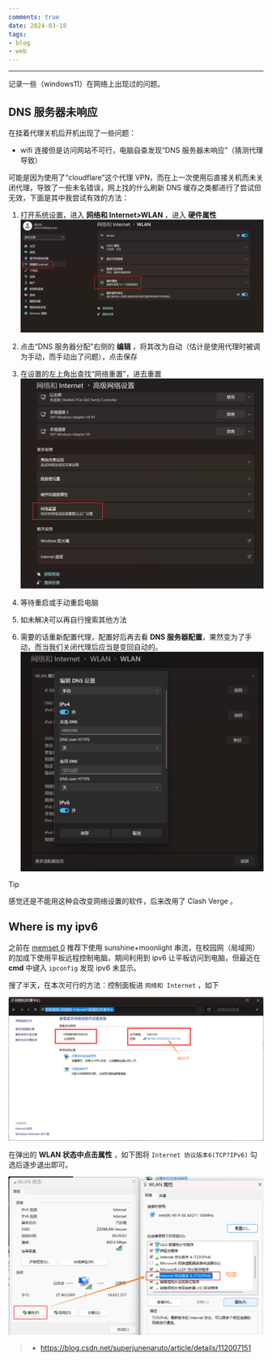 ```yaml
---
comments: true
date: 2024-03-18
tags:
- blog
- web
---
```


***

记录一些（windows11）在网络上出现过的问题。

<!-- more -->

## DNS 服务器未响应

在挂着代理关机后开机出现了一些问题：

-  wifi 连接但是访问网站不可行，电脑自查发现“DNS 服务器未响应”（猜测代理导致）

可能是因为使用了“cloudflare”这个代理 VPN，而在上一次使用后直接关机而未关闭代理，导致了一些未名错误，网上找的什么刷新 DNS 缓存之类都进行了尝试但无效，下面是其中我尝试有效的方法：

1. 打开系统设置，进入 **网络和 Internet>WLAN** ，进入 **硬件属性** 
    ![|500](attachments/delete%20.iso%20&%20why%20I%20connect%20wifi%20but%20can't%20use%20it.png)

2. 点击“DNS 服务器分配”右侧的 **编辑** ，将其改为自动（估计是使用代理时被调为手动，而手动出了问题），点击保存
3. 在设置的左上角出查找“网络重置”，进去重置
    ![|300](attachments/delete%20.iso%20&%20why%20I%20connect%20wifi%20but%20can't%20use%20it-1.png)

4. 等待重启或手动重启电脑
5. 如未解决可以再自行搜索其他方法
6. 需要的话重新配置代理，配置好后再去看 **DNS 服务器配置**，果然变为了手动，而当我们关闭代理后应当是变回自动的。
    ![|300](attachments/delete%20.iso%20&%20why%20I%20connect%20wifi%20but%20can't%20use%20it-2.png)

> [!TIP]
>
> 感觉还是不能用这种会改变网络设置的软件，后来改用了 Clash Verge 。

## Where is my ipv6

之前在 [memset 0](https://mem.ac/about/) 推荐下使用 sunshine+moonlight 串流，在校园网（局域网）的加成下使用平板远程控制电脑，期间利用到 ipv6 让平板访问到电脑，但最近在 **cmd** 中键入 `ipconfig` 发现 ipv6 未显示。

搜了半天，在本次可行的方法：控制面板进 `网络和 Internet` ，如下

![](attachments/Where%20is%20my%20ipv6-1.png)

在弹出的 **WLAN 状态中点击属性** ，如下图将 `Internet 协议版本6(TCP?IPv6)` 勾选后逐步退出即可。

![](attachments/Where%20is%20my%20ipv6-2.png)

> - https://blog.csdn.net/superjunenaruto/article/details/112007151

